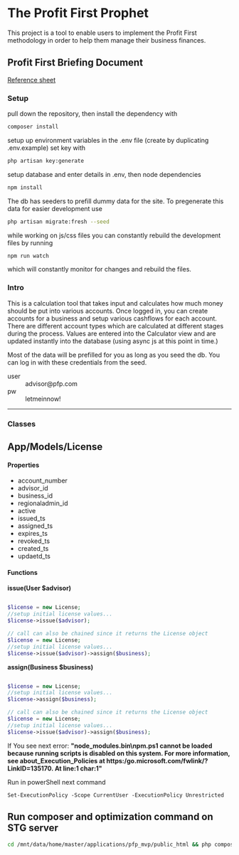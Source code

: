 # The Profit First Prophet
This project is a tool to enable users to implement the Profit First methodology in order to help them manage their business finances.

## Profit First Briefing Document

[Reference sheet](https://docs.google.com/spreadsheets/d/1k_18QLHUDgwWaw9ymOtyv89gBJcqcbs80-jNh2AdS5g/edit?usp=sharing)

### Setup
pull down the repository, then install the dependency with 
```bash
composer install
```
setup up environment variables in the .env file (create by duplicating .env.example)
set key with 
```bash
php artisan key:generate
```
setup database and enter details in .env,
then node dependencies
```bash
npm install
```
The db has seeders to prefill dummy data for the site. To pregenerate this data for easier development use
```bash
php artisan migrate:fresh --seed
```

while working on js/css files you can constantly rebuild the development files by running 
```bash
npm run watch
```
which will constantly monitor for changes and rebuild the files.

### Intro

This is a calculation tool that takes input and calculates how much money should be put into various accounts. Once logged in, you can create accounts for a business and setup various cashflows for each account. There are different account types which are calculated at different stages during the process. Values are entered into the Calculator view and are updated instantly into the database (using async js at this point in time.)

Most of the data will be prefilled for you as long as you seed the db. You can log in with these credentials from the seed. 
 <dl>
  <dt>user</dt><dd>advisor@pfp.com</dd>
  <dt>pw</dt><dd>letmeinnow!</dd>
</dl>


---
### Classes
## App/Models/License
#### Properties 
* account_number
* advisor_id
* business_id
* regionaladmin_id
* active
* issued_ts
* assigned_ts
* expires_ts
* revoked_ts
* created_ts
* updaetd_ts

#### Functions
**issue(User $advisor)**
```php

$license = new License;
//setup initial license values...
$license->issue($advisor);

// call can also be chained since it returns the License object
$license = new License;
//setup initial license values...
$license->issue($advisor)->assign($business);

```

**assign(Business $business)**
```php

$license = new License;
//setup initial license values...
$license->assign($business);

// call can also be chained since it returns the License object
$license = new License;
//setup initial license values...
$license->issue($advisor)->assign($business);

```

If You see next error: **"node_modules\.bin\npm.ps1 cannot be loaded because running scripts is disabled on this system. For more information, see about_Execution_Policies at https:/go.microsoft.com/fwlink/?LinkID=135170.
At line:1 char:1"**

Run in powerShell next command 
```shell
Set-ExecutionPolicy -Scope CurrentUser -ExecutionPolicy Unrestricted
```

## Run composer and optimization command on STG server
```bash
cd /mnt/data/home/master/applications/pfp_mvp/public_html && php composer.phar install -n --optimize-autoloader --no-dev
``` 
